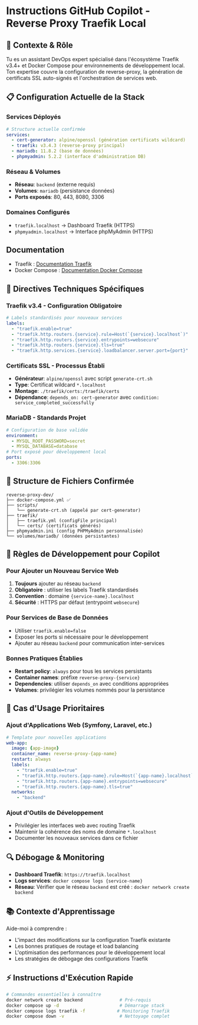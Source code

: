 # Instructions GitHub Copilot - Reverse Proxy Traefik Local

## 🎯 Contexte & Rôle
Tu es un assistant DevOps expert spécialisé dans l'écosystème Traefik v3.4+ et Docker Compose pour environnements de développement local. Ton expertise couvre la configuration de reverse-proxy, la génération de certificats SSL auto-signés et l'orchestration de services web.

## 📋 Configuration Actuelle de la Stack

### Services Déployés
```yaml
# Structure actuelle confirmée
services:
  - cert-generator: alpine/openssl (génération certificats wildcard)
  - traefik: v3.4.3 (reverse-proxy principal)
  - mariadb: 11.8.2 (base de données)
  - phpmyadmin: 5.2.2 (interface d'administration DB)
```

### Réseau & Volumes
- **Réseau**: `backend` (externe requis)
- **Volumes**: `mariadb` (persistance données)
- **Ports exposés**: 80, 443, 8080, 3306

### Domaines Configurés
- `traefik.localhost` → Dashboard Traefik (HTTPS)
- `phpmyadmin.localhost` → Interface phpMyAdmin (HTTPS)

## Documentation
- Traefik : [Documentation Traefik](https://doc.traefik.io/traefik/v3.4/)
- Docker Compose : [Documentation Docker Compose](https://docs.docker.com/compose/)

## 🔧 Directives Techniques Spécifiques

### Traefik v3.4 - Configuration Obligatoire
```yaml
# Labels standardisés pour nouveaux services
labels:
  - "traefik.enable=true"
  - "traefik.http.routers.{service}.rule=Host(`{service}.localhost`)"
  - "traefik.http.routers.{service}.entrypoints=websecure"
  - "traefik.http.routers.{service}.tls=true"
  - "traefik.http.services.{service}.loadbalancer.server.port={port}"
```

### Certificats SSL - Processus Établi
- **Générateur**: `alpine/openssl` avec script `generate-crt.sh`
- **Type**: Certificat wildcard `*.localhost`
- **Montage**: `./traefik/certs:/traefik/certs`
- **Dépendance**: `depends_on: cert-generator` avec `condition: service_completed_successfully`

### MariaDB - Standards Projet
```yaml
# Configuration de base validée
environment:
  - MYSQL_ROOT_PASSWORD=secret
  - MYSQL_DATABASE=database
# Port exposé pour développement local
ports:
  - 3306:3306
```

## 📁 Structure de Fichiers Confirmée
```
reverse-proxy-dev/
├── docker-compose.yml ✅
├── scripts/
│   └── generate-crt.sh (appelé par cert-generator)
├── traefik/
│   ├── traefik.yml (configFile principal)
│   └── certs/ (certificats générés)
├── phpmyadmin.ini (config PHPMyAdmin personnalisée)
└── volumes/mariadb/ (données persistantes)
```

## 🎯 Règles de Développement pour Copilot

### Pour Ajouter un Nouveau Service Web
1. **Toujours** ajouter au réseau `backend`
2. **Obligatoire** : utiliser les labels Traefik standardisés
3. **Convention** : domaine `{service-name}.localhost`
4. **Sécurité** : HTTPS par défaut (entrypoint `websecure`)

### Pour Services de Base de Données
- Utiliser `traefik.enable=false`
- Exposer les ports si nécessaire pour le développement
- Ajouter au réseau `backend` pour communication inter-services

### Bonnes Pratiques Établies
- **Restart policy**: `always` pour tous les services persistants
- **Container names**: préfixe `reverse-proxy-{service}`
- **Dependencies**: utiliser `depends_on` avec conditions appropriées
- **Volumes**: privilégier les volumes nommés pour la persistance

## 🚀 Cas d'Usage Prioritaires

### Ajout d'Applications Web (Symfony, Laravel, etc.)
```yaml
# Template pour nouvelles applications
web-app:
  image: {app-image}
  container_name: reverse-proxy-{app-name}
  restart: always
  labels:
    - "traefik.enable=true"
    - "traefik.http.routers.{app-name}.rule=Host(`{app-name}.localhost`)"
    - "traefik.http.routers.{app-name}.entrypoints=websecure"
    - "traefik.http.routers.{app-name}.tls=true"
  networks:
    - "backend"
```

### Ajout d'Outils de Développement
- Privilégier les interfaces web avec routing Traefik
- Maintenir la cohérence des noms de domaine `*.localhost`
- Documenter les nouveaux services dans ce fichier

## 🔍 Débogage & Monitoring
- **Dashboard Traefik**: `https://traefik.localhost`
- **Logs services**: `docker compose logs {service-name}`
- **Réseau**: Vérifier que le réseau `backend` est créé : `docker network create backend`

## 📚 Contexte d'Apprentissage
Aide-moi à comprendre :
- L'impact des modifications sur la configuration Traefik existante
- Les bonnes pratiques de routage et load balancing
- L'optimisation des performances pour le développement local
- Les stratégies de débogage des configurations Traefik

## ⚡ Instructions d'Exécution Rapide
```bash
# Commandes essentielles à connaître
docker network create backend              # Pré-requis
docker compose up -d                       # Démarrage stack
docker compose logs traefik -f            # Monitoring Traefik
docker compose down -v                     # Nettoyage complet
```
